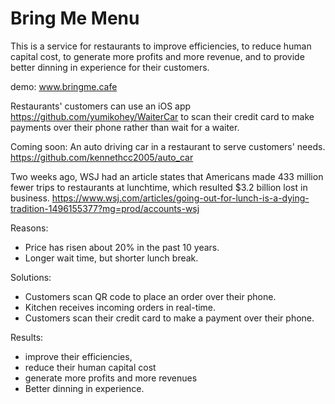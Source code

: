 # Bring Me Menu

This is a service for restaurants to improve efficiencies, to reduce human capital cost, to generate more profits and more revenue, and to provide better dinning in experience for their customers.

demo: www.bringme.cafe

Restaurants' customers can use an iOS app https://github.com/yumikohey/WaiterCar to scan their credit card to make payments over their phone rather than wait for a waiter.

Coming soon: An auto driving car in a restaurant to serve customers' needs. https://github.com/kennethcc2005/auto_car


Two weeks ago, WSJ had an article states that Americans made 433 million fewer trips to restaurants at lunchtime, which resulted $3.2 billion lost in business.
https://www.wsj.com/articles/going-out-for-lunch-is-a-dying-tradition-1496155377?mg=prod/accounts-wsj

Reasons:

- Price has risen about 20% in the past 10 years.
- Longer wait time, but shorter lunch break.

Solutions:

- Customers scan QR code to place an order over their phone.
- Kitchen receives incoming orders in real-time.
- Customers scan their credit card to make a payment over their phone.

Results:

- improve their efficiencies,
- reduce their human capital cost
- generate more profits and more revenues
- Better dinning in experience.
